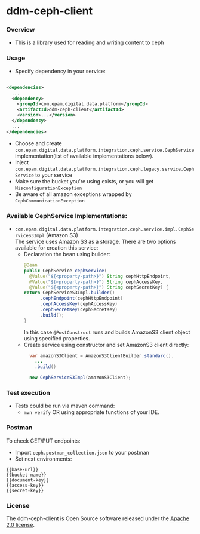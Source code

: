 # ddm-ceph-client

### Overview

* This is a library used for reading and writing content to ceph

### Usage

- Specify dependency in your service:

```xml

<dependencies>
  ...
  <dependency>
    <groupId>com.epam.digital.data.platform</groupId>
    <artifactId>ddm-ceph-client</artifactId>
    <version>...</version>
  </dependency>
  ...
</dependencies>
```

- Choose and create `com.epam.digital.data.platform.integration.ceph.service.CephService` implementation(list of available implementations below).
- Inject `com.epam.digital.data.platform.integration.ceph.legacy.service.CephService` to your service
- Make sure the bucket you're using exists, or you will get `MisconfigurationException`
- Be aware of all amazon exceptions wrapped by `CephCommunicationException`

### Available CephService Implementations:
- `com.epam.digital.data.platform.integration.ceph.service.impl.CephServiceS3Impl` (Amazon S3)  
The service uses Amazon S3 as a storage. There are two options available for creation this service:
  - Declaration the bean using builder:
    ```java
    @Bean
    public CephService cephService(
      @Value("${<property-path>}") String cephHttpEndpoint,
      @Value("${<property-path>}") String cephAccessKey,
      @Value("${<property-path>}") String cephSecretKey) {
    return CephServiceS3Impl.builder()
          .cephEndpoint(cephHttpEndpoint)
          .cephAccessKey(cephAccessKey)
          .cephSecretKey(cephSecretKey)
          .build();
    }
    ```
    In this case `@PostConstruct` runs and builds AmazonS3 client object using specified properties.
  - Create service using constructor and set AmazonS3 client directly:
    ```java
      var amazonS3Client = AmazonS3ClientBuilder.standard(). 
        ... 
        .build()
    
      new CephServiceS3Impl(amazonS3Client);
    ```
### Test execution

* Tests could be run via maven command:
  * `mvn verify` OR using appropriate functions of your IDE.
  
### Postman

 To check GET/PUT endpoints:
- Import `ceph.postman_collection.json` to your postman
- Set next environments:
```
{{base-url}}
{{bucket-name}}
{{document-key}}
{{access-key}}
{{secret-key}}
```

### License

The ddm-ceph-client is Open Source software released under
the [Apache 2.0 license](https://www.apache.org/licenses/LICENSE-2.0).